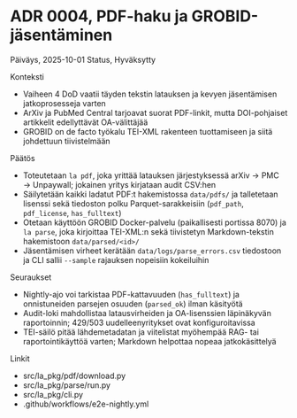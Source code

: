 # ADR 0004, PDF-haku ja GROBID-jäsentäminen

Päiväys, 2025-10-01
Status, Hyväksytty

Konteksti
- Vaiheen 4 DoD vaatii täyden tekstin latauksen ja kevyen jäsentämisen jatkoprosesseja varten
- ArXiv ja PubMed Central tarjoavat suorat PDF-linkit, mutta DOI-pohjaiset artikkelit edellyttävät OA-välittäjää
- GROBID on de facto työkalu TEI-XML rakenteen tuottamiseen ja siitä johdettuun tiivistelmään

Päätös
- Toteutetaan `la pdf`, joka yrittää latauksen järjestyksessä arXiv → PMC → Unpaywall; jokainen yritys kirjataan audit CSV:hen
- Säilytetään kaikki ladatut PDF:t hakemistossa `data/pdfs/` ja talletetaan lisenssi sekä tiedoston polku Parquet-sarakkeisiin (`pdf_path`, `pdf_license`, `has_fulltext`)
- Otetaan käyttöön GROBID Docker-palvelu (paikallisesti portissa 8070) ja `la parse`, joka kirjoittaa TEI-XML:n sekä tiivistetyn Markdown-tekstin hakemistoon `data/parsed/<id>/`
- Jäsentämisen virheet kerätään `data/logs/parse_errors.csv` tiedostoon ja CLI sallii `--sample` rajauksen nopeisiin kokeiluihin

Seuraukset
- Nightly-ajo voi tarkistaa PDF-kattavuuden (`has_fulltext`) ja onnistuneiden parsejen osuuden (`parsed_ok`) ilman käsityötä
- Audit-loki mahdollistaa latausvirheiden ja OA-lisenssien läpinäkyvän raportoinnin; 429/503 uudelleenyritykset ovat konfiguroitavissa
- TEI-säilö pitää lähdemetadatan ja viitelistat myöhempää RAG- tai raportointikäyttöä varten; Markdown helpottaa nopeaa jatkokäsittelyä

Linkit
- src/la_pkg/pdf/download.py
- src/la_pkg/parse/run.py
- src/la_pkg/cli.py
- .github/workflows/e2e-nightly.yml
